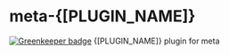 # meta-{[PLUGIN_NAME]}

[![Greenkeeper badge](https://badges.greenkeeper.io/patrickleet/meta-template-meta-plugin.svg)](https://greenkeeper.io/)
{[PLUGIN_NAME]} plugin for meta
